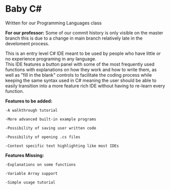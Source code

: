 # Baby C#
Written for our Programming Languages class

**For our professor:**
Some of our commit history is only visible on the master branch this is due to a change in main branch relatively late in the develoment process.

This is an entry level C# IDE meant to be used by people who have little or no experience programing in any language.  
This IDE features a button panel with some of the most frequently used functions with explanations on how they work and how to write them, as well as "fill in the blank" controls to facilitate the coding process while keeping the same syntax used in C# meaning the user should be able to easily transition into a more feature rich IDE without having to re-learn every function.  

**Features to be added:**

	-A walkthrough tutorial 
	
	-More advanced built-in example programs 
	
	-Possibility of saving user written code
	
	-Possibility of opening .cs files
	
	-Context specific text highlighting like most IDEs

**Features Missing:**

	-Explanations on some functions
	
	-Variable Array support
	
	-Simple usage tutorial


